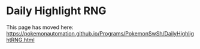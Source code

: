 # Daily Highlight RNG

This page has moved here: https://pokemonautomation.github.io/Programs/PokemonSwSh/DailyHighlightRNG.html

